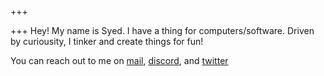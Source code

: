 +++

+++
Hey! My name is Syed. I have a thing for computers/software. Driven by curiousity, I tinker and create things for fun!

You can reach out to me on [mail](mailto:smahkam57@gmail.com), [discord](https://discord.com/app/@me/342545053169877006), and [twitter](https://twitter.com/SyedAhkam1)
